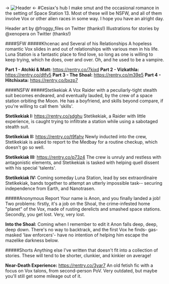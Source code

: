 -> ![Header](https://i.imgur.com/2bvmUsH.png) <-
#Cesiax's hub
I make smut and the occasional romance in the setting of Space Station 13. Most of these will be NSFW, and all of them involve Vox or other alien races in some way. I hope you have an alright day.

Header art by @froggy_files on Twitter (thanks!)
Illustrations for stories by @xenopera on Twitter (thanks!)

####SFW
#####Khcenac and Several of his Relationships 
A hopeless romantic Vox slides in and out of relationships with various men in his life. Luna Station is a fantastic place to find love, so long as one is willing to keep trying, which he does, over and over. Oh, and he used to be a vampire.

**Part 1 - Atchki & Matt:** https://rentry.co/7kixd
**Part 2 - Vizkathla:** https://rentry.co/dtfv5
**Part 3 - The Shoal:** https://rentry.co/m39e5
**Part 4 - Hitchixata:** https://rentry.co/bxzp7

####NSFW
#####Stetikekiak
A Vox Raider with a peculiarly-tight stealth suit becomes endeared, and eventually lauded, by the crew of a space station orbiting the Moon. He has a boyfriend, and skills beyond compare, if you're willing to call them 'skills'.

**Stetikekiak I:** https://rentry.co/sdghu
Stetikekiak, a Raider with little experience, is caught trying to infiltrate a station while using a sabotaged stealth suit.

**Stetikekiak II:** https://rentry.co/t9fahv
Newly inducted into the crew, Stetikekiak is asked to report to the Medbay for a routine checkup, which doesn't go so well.

**Stetikekiak III:** https://rentry.co/p73z4
The crew is unruly and restless with antagonistic elements, and Stetikekiak is tasked with helping quell dissent with his special 'talents'.

**Stetikekiak IV:** Coming someday
Luna Station, lead by sex extraordinaire Stetikekiak, bands together to attempt an utterly impossible task-- securing independence from Earth, and Nanotrasen.

#####Anonymous Report
Your name is Anon, and you finally landed a job! Two problems: firstly, it's a job on the Shoal, the crime-infested home "planet" of the Vox, made of rusting derelicts and smashed space stations. Secondly, you get lost. Very, very lost.

**Into the Shoal:** Coming when I remember to edit it
Anon falls deep, deep, deep down. There's no way to backtrack, and the first Vox he finds- gas-masked 'law enforcers'- have no intention of helping him escape the mazelike darkness below.

#####Shorts
Anything else I've written that doesn't fit into a collection of stories. These will tend to be shorter, clunkier, and kinkier on average!

**Near-Death Experience:** https://rentry.co/3yar7
An old fetish fic with a focus on Vox talons, from second-person PoV. Very outdated, but maybe you'll still get some mileage out of it.